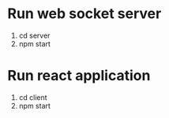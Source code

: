 # Run web socket server
1. cd server
2. npm start

# Run react application
1. cd client 
2. npm start